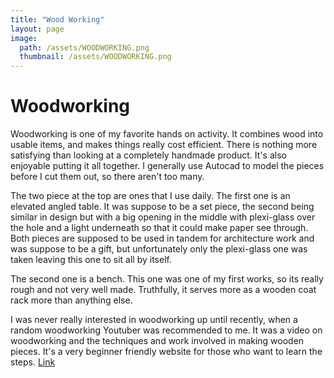 ```yaml
---
title: "Wood Working"
layout: page
image:
  path: /assets/WOODWORKING.png
  thumbnail: /assets/WOODWORKING.png
---
```

# Woodworking  
Woodworking is one of my favorite hands on activity. It combines wood into usable items, and makes things really cost efficient. There is nothing more satisfying than looking at a completely handmade product. It's also enjoyable putting it all together. I generally use Autocad to model the pieces before I cut them out, so there aren't too many.  

The two piece at the top are ones that I use daily. The first one is an elevated angled table. It was suppose to be a set piece, the second being similar in design but with a big opening in the middle with plexi-glass over the hole and a light underneath so that it could make paper see through. Both pieces are supposed to be used in tandem for architecture work and was suppose to be a gift, but unfortunately only the plexi-glass one was taken leaving this one to sit all by itself.  

The second one is a bench. This one was one of my first works, so its really rough and not very well made. Truthfully, it serves more as a wooden coat rack more than anything else.  

I was never really interested in woodworking up until recently, when a random woodworking Youtuber was recommended to me. It was a video on woodworking and the techniques and work involved in making wooden pieces. It's a very beginner friendly website for those who want to learn the steps.
[Link](https://woodworkingformeremortals.com/)
